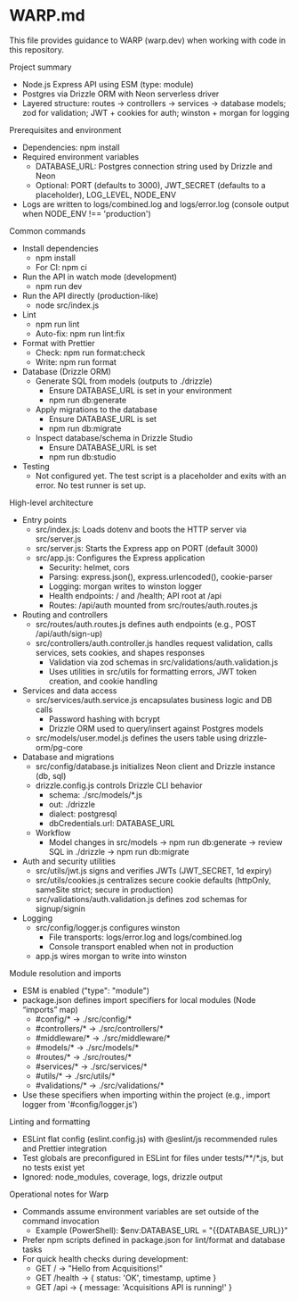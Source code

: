 # WARP.md

This file provides guidance to WARP (warp.dev) when working with code in this repository.

Project summary
- Node.js Express API using ESM (type: module)
- Postgres via Drizzle ORM with Neon serverless driver
- Layered structure: routes → controllers → services → database models; zod for validation; JWT + cookies for auth; winston + morgan for logging

Prerequisites and environment
- Dependencies: npm install
- Required environment variables
  - DATABASE_URL: Postgres connection string used by Drizzle and Neon
  - Optional: PORT (defaults to 3000), JWT_SECRET (defaults to a placeholder), LOG_LEVEL, NODE_ENV
- Logs are written to logs/combined.log and logs/error.log (console output when NODE_ENV !== 'production')

Common commands
- Install dependencies
  - npm install
  - For CI: npm ci
- Run the API in watch mode (development)
  - npm run dev
- Run the API directly (production-like)
  - node src/index.js
- Lint
  - npm run lint
  - Auto-fix: npm run lint:fix
- Format with Prettier
  - Check: npm run format:check
  - Write: npm run format
- Database (Drizzle ORM)
  - Generate SQL from models (outputs to ./drizzle)
    - Ensure DATABASE_URL is set in your environment
    - npm run db:generate
  - Apply migrations to the database
    - Ensure DATABASE_URL is set
    - npm run db:migrate
  - Inspect database/schema in Drizzle Studio
    - Ensure DATABASE_URL is set
    - npm run db:studio
- Testing
  - Not configured yet. The test script is a placeholder and exits with an error. No test runner is set up.

High-level architecture
- Entry points
  - src/index.js: Loads dotenv and boots the HTTP server via src/server.js
  - src/server.js: Starts the Express app on PORT (default 3000)
  - src/app.js: Configures the Express application
    - Security: helmet, cors
    - Parsing: express.json(), express.urlencoded(), cookie-parser
    - Logging: morgan writes to winston logger
    - Health endpoints: / and /health; API root at /api
    - Routes: /api/auth mounted from src/routes/auth.routes.js
- Routing and controllers
  - src/routes/auth.routes.js defines auth endpoints (e.g., POST /api/auth/sign-up)
  - src/controllers/auth.controller.js handles request validation, calls services, sets cookies, and shapes responses
    - Validation via zod schemas in src/validations/auth.validation.js
    - Uses utilities in src/utils for formatting errors, JWT token creation, and cookie handling
- Services and data access
  - src/services/auth.service.js encapsulates business logic and DB calls
    - Password hashing with bcrypt
    - Drizzle ORM used to query/insert against Postgres models
  - src/models/user.model.js defines the users table using drizzle-orm/pg-core
- Database and migrations
  - src/config/database.js initializes Neon client and Drizzle instance (db, sql)
  - drizzle.config.js controls Drizzle CLI behavior
    - schema: ./src/models/*.js
    - out: ./drizzle
    - dialect: postgresql
    - dbCredentials.url: DATABASE_URL
  - Workflow
    - Model changes in src/models → npm run db:generate → review SQL in ./drizzle → npm run db:migrate
- Auth and security utilities
  - src/utils/jwt.js signs and verifies JWTs (JWT_SECRET, 1d expiry)
  - src/utils/cookies.js centralizes secure cookie defaults (httpOnly, sameSite strict; secure in production)
  - src/validations/auth.validation.js defines zod schemas for signup/signin
- Logging
  - src/config/logger.js configures winston
    - File transports: logs/error.log and logs/combined.log
    - Console transport enabled when not in production
  - app.js wires morgan to write into winston

Module resolution and imports
- ESM is enabled ("type": "module")
- package.json defines import specifiers for local modules (Node “imports” map)
  - #config/* → ./src/config/*
  - #controllers/* → ./src/controllers/*
  - #middleware/* → ./src/middleware/*
  - #models/* → ./src/models/*
  - #routes/* → ./src/routes/*
  - #services/* → ./src/services/*
  - #utils/* → ./src/utils/*
  - #validations/* → ./src/validations/*
- Use these specifiers when importing within the project (e.g., import logger from '#config/logger.js')

Linting and formatting
- ESLint flat config (eslint.config.js) with @eslint/js recommended rules and Prettier integration
- Test globals are preconfigured in ESLint for files under tests/**/*.js, but no tests exist yet
- Ignored: node_modules, coverage, logs, drizzle output

Operational notes for Warp
- Commands assume environment variables are set outside of the command invocation
  - Example (PowerShell): $env:DATABASE_URL = "{{DATABASE_URL}}"
- Prefer npm scripts defined in package.json for lint/format and database tasks
- For quick health checks during development:
  - GET / → "Hello from Acquisitions!"
  - GET /health → { status: 'OK', timestamp, uptime }
  - GET /api → { message: 'Acquisitions API is running!' }
